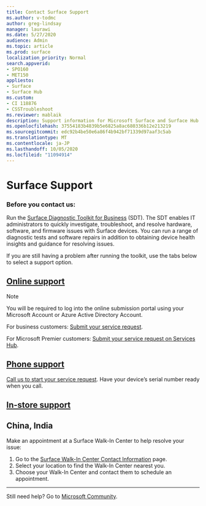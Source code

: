 ```yaml
---
title: Contact Surface Support
ms.author: v-todmc
author: greg-lindsay
manager: laurawi
ms.date: 5/27/2020
audience: Admin
ms.topic: article
ms.prod: surface
localization_priority: Normal
search.appverid:
- SPO160
- MET150
appliesto:
- Surface
- Surface Hub
ms.custom:
- CI 118876
- CSSTroubleshoot
ms.reviewer: mablaik
description: Support information for Microsoft Surface and Surface Hub products.
ms.openlocfilehash: 37554183b4839b5e6825a8ac680336b12e213219
ms.sourcegitcommit: edc92b4be50e6a86f4b942bf71339d97aaf3c5ab
ms.translationtype: MT
ms.contentlocale: ja-JP
ms.lasthandoff: 10/05/2020
ms.locfileid: "11094914"
---
```

# Surface Support

### Before you contact us:  

Run the [Surface Diagnostic Toolkit for Business](https://docs.microsoft.com/surface/surface-diagnostic-toolkit-business) (SDT). The SDT enables IT administrators to quickly investigate, troubleshoot, and resolve hardware, software, and firmware issues with Surface devices. You can run a range of diagnostic tests and software repairs in addition to obtaining device health insights and guidance for resolving issues. 

If you are still having a problem after running the toolkit, use the tabs below to select a support option.

## [Online support](#tab/online)

> [!NOTE]
> You will be required to log into the online submission portal using your Microsoft Account or Azure Active Directory Account.  

For business customers: [Submit your service request](https://support.serviceshub.microsoft.com/supportforbusiness/create?sapId=d383b26c-f150-6220-8f1b-e8aa325d9727). 

For Microsoft Premier customers: [Submit your service request on Services Hub](https://serviceshub.microsoft.com/support/contactsupport). 

 
## [Phone support](#tab/phone)

[Call us to start your service request](https://support.microsoft.com/help/4051701/global-customer-service-phone-numbers). Have your device’s serial number ready when you call. 

## [In-store support](#tab/instore)

## China, India

Make an appointment at a Surface Walk-In Center to help resolve your issue:

1. Go to the [Surface Walk-In Center Contact Information](https://support.microsoft.com/help/4498593/find-surface-walk-in-center-contact-information) page. 
2. Select your location to find the Walk-In Center nearest you.  
3. Choose your Walk-In Center and contact them to schedule an appointment.


---

Still need help? Go to [Microsoft Community](https://answers.microsoft.com/).
